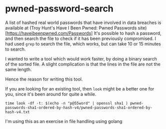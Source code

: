 # pwned-password-search

A list of hashed real world passwords that have involved in data breaches is available at (Troy Hunt's Have I Been Pwned: Pwned Passwords site)[https://haveibeenpwned.com/Passwords]
It's possible to hash a password, and then search the file to check if it has been previously compromised.  I had used `grep` to search the file, which works, but can take 10 or 15 minutes to search.

I wanted to write a tool which would work faster, by doing a binary search of the sorted file.  A slight complication is that the lines in the file are not the same length.

Hence the reason for writing this tool.

If you are looking for an existing tool, then `look` might be a better one for you, since it's been around for quite a while.

```
time look -df -t: $(echo -n "p@55word" | openssl sha1 ) pwned-passwords-sha1-ordered-by-hash-v4/pwned-passwords-sha1-ordered-by-hash-v4.txt
```

I'm using this as an exercise in file handling using golang

